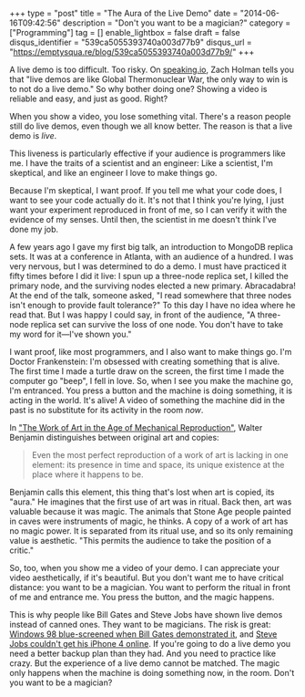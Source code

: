 +++
type = "post"
title = "The Aura of the Live Demo"
date = "2014-06-16T09:42:56"
description = "Don't you want to be a magician?"
category = ["Programming"]
tag = []
enable_lightbox = false
draft = false
disqus_identifier = "539ca5055393740a003d77b9"
disqus_url = "https://emptysqua.re/blog/539ca5055393740a003d77b9/"
+++

<p>A live demo is too difficult. Too risky. On <a href="http://speaking.io/prep/live-demos/">speaking.io</a>, Zach Holman tells you that "live demos are like Global Thermonuclear War, the only way to win is to not do a live demo." So why bother doing one? Showing a video is reliable and easy, and just as good. Right?</p>
<p>When you show a video, you lose something vital. There's a reason people still do live demos, even though we all know better. The reason is that a live demo is <em>live</em>.</p>
<p>This liveness is particularly effective if your audience is programmers like me. I have the traits of a scientist and an engineer: Like a scientist, I'm skeptical, and like an engineer I love to make things go.</p>
<p>Because I'm skeptical, I want proof. If you tell me what your code does, I want to see your code actually do it. It's not that I think you're lying, I just want your experiment reproduced in front of me, so I can verify it with the evidence of my senses. Until then, the scientist in me doesn't think I've done my job.</p>
<p>A few years ago I gave my first big talk, an introduction to MongoDB replica sets. It was at a conference in Atlanta, with an audience of a hundred. I was very nervous, but I was determined to do a demo. I must have practiced it fifty times before I did it live: I spun up a three-node replica set, I killed the primary node, and the surviving nodes elected a new primary. Abracadabra! At the end of the talk, someone asked, "I read somewhere that three nodes isn't enough to provide fault tolerance?" To this day I have no idea where he read that. But I was happy I could say, in front of the audience, "A three-node replica set can survive the loss of one node. You don't have to take my word for it&mdash;I've shown you."</p>
<p>I want proof, like most programmers, and I also want to make things go. I'm Doctor Frankenstein: I'm obsessed with creating something that is alive. The first time I made a turtle draw on the screen, the first time I made the computer go "beep", I fell in love. So, when I see you make the machine go, I'm entranced. You press a button and the machine is doing something, it is acting in the world. It's alive! A video of something the machine did in the past is no substitute for its activity in the room <em>now</em>.</p>
<p>In <a href="https://www.marxists.org/reference/subject/philosophy/works/ge/benjamin.htm">"The Work of Art in the Age of Mechanical Reproduction"</a>, Walter Benjamin distinguishes between original art and copies:</p>
<blockquote>
<p>Even the most perfect reproduction of a work of art is lacking in one element: its presence in time and space, its unique existence at the place where it happens to be.</p>
</blockquote>
<p>Benjamin calls this element, this thing that's lost when art is copied, its "aura." He imagines that the first use of art was in ritual. Back then, art was valuable because it was magic. The animals that Stone Age people painted in caves were instruments of magic, he thinks. A copy of a work of art has no magic power. It is separated from its ritual use, and so its only remaining value is aesthetic. "This permits the audience to take the position of a critic."</p>
<p>So, too, when you show me a video of your demo. I can appreciate your video aesthetically, if it's beautiful. But you don't want me to have critical distance: you want to be a magician. You want to perform the ritual in front of me and entrance me. You press the button, and the magic happens.</p>
<p>This is why people like Bill Gates and Steve Jobs have shown live demos instead of canned ones. They want to be magicians. The risk is great: <a href="https://www.youtube.com/watch?v=yHxj-47csUU">Windows 98 blue-screened when Bill Gates demonstrated it</a>, and <a href="https://www.youtube.com/watch?v=znxQOPFg2mo">Steve Jobs couldn't get his iPhone 4 online</a>. If you're going to do a live demo you need a better backup plan than they had. And you need to practice like crazy. But the experience of a live demo cannot be matched. The magic only happens when the machine is doing something now, in the room. Don't you want to be a magician?</p>
